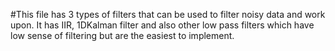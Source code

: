 #This file has 3 types of filters that can be used to filter noisy data and work upon. It has IIR, 1DKalman filter and also other low pass filters which have low sense of filtering but are the easiest to implement.
